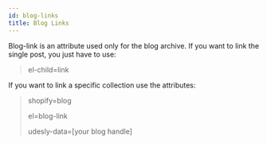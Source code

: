 ```yaml
---
id: blog-links
title: Blog Links
---
```


Blog-link is an attribute used only for the blog archive. If you want to link the single post, you just have to use: 
> el-child=link

If you want to link a specific collection use the attributes:

> shopify=blog
>
> el=blog-link
>
> udesly-data=[your blog handle]
